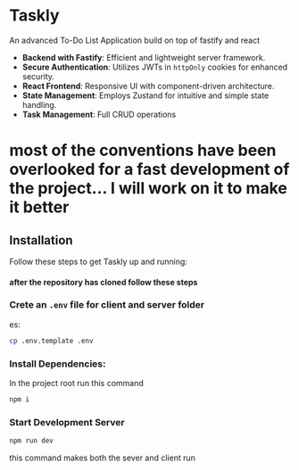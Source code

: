 
# Taskly

An advanced To-Do List Application build on top of fastify and react


- **Backend with Fastify**: Efficient and lightweight server framework.
- **Secure Authentication**: Utilizes JWTs in `httpOnly` cookies for enhanced security.
- **React Frontend**: Responsive UI with component-driven architecture.
- **State Management**: Employs Zustand for intuitive and simple state handling.
- **Task Management**: Full CRUD operations

# most of the conventions have been overlooked for a fast development of the project... I will work on it to make it better #

## Installation

Follow these steps to get Taskly up and running:

#### after the repository has cloned follow these steps ####

### Crete an ``.env`` file for client and server folder
es:

```bash
cp .env.template .env
```

### Install Dependencies:
In the project root run this command

```bash
npm i
```

### Start Development Server
```bash
npm run dev
```
this command makes both the sever and client run
